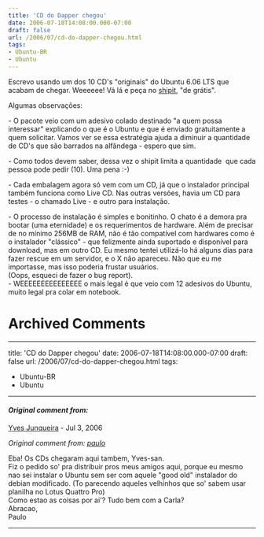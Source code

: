 ```yaml
---
title: 'CD do Dapper chegou'
date: 2006-07-18T14:08:00.000-07:00
draft: false
url: /2006/07/cd-do-dapper-chegou.html
tags: 
- Ubuntu-BR
- Ubuntu
---
```


Escrevo usando um dos 10 CD's "originais" do Ubuntu 6.06 LTS que acabam de chegar. Weeeeee! Vá lá e peça no [shipit](https://shipit.ubuntu.com/), "de grátis".  
  
Algumas observações:  
  
\- O pacote veio com um adesivo colado destinado "a quem possa interessar" explicando o que é o Ubuntu e que é enviado gratuitamente a quem solicitar. Vamos ver se essa estratégia ajuda a diminuir a quantidade de CD's que são barrados na alfândega - espero que sim.  
  
\- Como todos devem saber, dessa vez o shipit limita a quantidade  que cada pessoa pode pedir (10). Uma pena :-)  
  
\- Cada embalagem agora só vem com um CD, já que o instalador principal também funciona como Live CD. Nas outras versões, havia um CD para testes - o chamado Live - e outro para instalação.  
  
\- O processo de instalação é simples e bonitinho. O chato é a demora pra bootar (uma eternidade) e os requerimentos de hardware. Além de precisar de no mínimo 256MB de RAM, não é tão compatível com hardwares como é o instalador "clássico" - que felizmente ainda suportado e disponível para download, mas em outro CD. Eu mesmo tentei utilizá-lo há alguns dias para fazer rescue em um servidor, e o X não apareceu. Não que eu me importasse, mas isso poderia frustar usuários.  
(Oops, esqueci de fazer o bug report).  
\- WEEEEEEEEEEEEEEE o mais legal é que veio com 12 adesivos do Ubuntu, muito legal pra colar em notebook.
# Archived Comments
---
title: 'CD do Dapper chegou'
date: 2006-07-18T14:08:00.000-07:00
draft: false
url: /2006/07/cd-do-dapper-chegou.html
tags: 
- Ubuntu-BR
- Ubuntu
---

#### _Original comment from:_
[Yves Junqueira](https://www.blogger.com/profile/00104361785049371212 "noreply@blogger.com") - <time datetime="2006-07-18T17:36:00.000-07:00">Jul 3, 2006</time>

_Original comment from: [paulo](javascript:void(0);)_  
  
Eba! Os CDs chegaram aqui tambem, Yves-san.  
Fiz o pedido so' pra distribuir pros meus amigos aqui, porque eu mesmo nao sei instalar o Ubuntu sem ser com aquele "good old" instalador do debian modificado. (To parecendo aqueles velhinhos que so' sabem usar planilha no Lotus Quattro Pro)  
Como estao as coisas por ai'? Tudo bem com a Carla?  
Abracao,  
Paulo
<hr />
